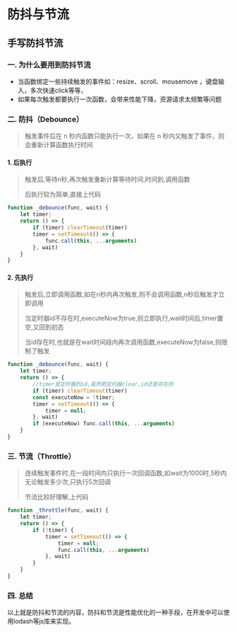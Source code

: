 # 防抖与节流

## 手写防抖节流

### 一. 为什么要用到防抖节流

- 当函数绑定一些持续触发的事件如：resize、scroll、mousemove ，键盘输入，多次快速click等等，
- 如果每次触发都要执行一次函数，会带来性能下降，资源请求太频繁等问题

### 二. 防抖（Debounce）

> 触发事件后在 n 秒内函数只能执行一次，如果在 n 秒内又触发了事件，则会重新计算函数执行时间

#### 1. 后执行

> 触发后,等待n秒,再次触发重新计算等待时间,时间到,调用函数
>
> 后执行较为简单,直接上代码

```js
function _debounce(func, wait) {
    let timer;
    return () => {
        if (timer) clearTimeout(timer)
        timer = setTimeout(() => {
            func.call(this, ...arguments)
        }, wait)
    }
}
```

#### 2. 先执行

> 触发后,立即调用函数,如在n秒内再次触发,则不会调用函数,n秒后触发才立即调用
>
> 当定时器id不存在时,executeNow为true,则立即执行,wait时间后,timer置空,又回到初态
>
> 当id存在时,也就是在wait时间段内再次调用函数,executeNow为false,则限制了触发

```js
function _debounce(func, wait) {
    let timer;
    return () => {
        //timer是定时器的id,虽然把定时器clear,id还是存在的
        if (timer) clearTimeout(timer)
        const executeNow = !timer;
        timer = setTimeout(() => {
            timer = null;
        }, wait)
        if (executeNow) func.call(this, ...arguments)
    }
}
```

### 三. 节流（Throttle）

> 连续触发事件时,在一段时间内只执行一次回调函数,如wait为1000时,5秒内无论触发多少次,只执行5次回调
>
> 节流比较好理解,上代码

```js
function _throttle(func, wait) {
    let timer;
    return () => {
        if (!timer) {
            timer = setTimeout(() => {
                timer = null;
                func.call(this, ...arguments)
            }, wait)
        }
    }
}
```

### 四. 总结

以上就是防抖和节流的内容，防抖和节流是性能优化的一种手段，在开发中可以使用lodash等js库来实现。


